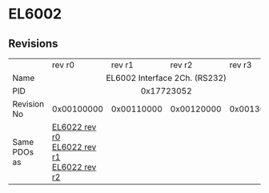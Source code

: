 # EL6002

## Revisions
<table>
<tr>
<td></td>
<td>rev r0</td>
<td>rev r1</td>
<td>rev r2</td>
<td>rev r3</td>
</tr>
<tr>
<td>Name</td>
<td colspan=4 align="center">EL6002 Interface 2Ch. (RS232)</td>
</tr>
<tr>
<td>PID</td>
<td colspan=4 align="center">0x17723052</td>
</tr>
<tr>
<td>Revision No</td>
<td>0x00100000</td>
<td>0x00110000</td>
<td>0x00120000</td>
<td>0x00130000</td>
</tr>
<tr>
<td>Same PDOs as</td>
<td><a href="EL6022.md">EL6022 rev r0</a><br/><a href="EL6022.md">EL6022 rev r1</a><br/><a href="EL6022.md">EL6022 rev r2</a></td>
<td colspan=3 align="center"></td>
</tr>
</table>
